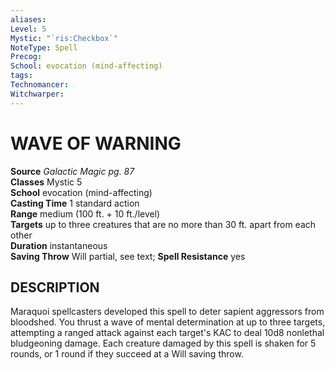 ```yaml
---
aliases: 
Level: 5
Mystic: "`ris:Checkbox`"
NoteType: Spell
Precog: 
School: evocation (mind-affecting)
tags: 
Technomancer: 
Witchwarper: 
---
```

# WAVE OF WARNING

**Source** _Galactic Magic pg. 87_  
**Classes** Mystic 5  
**School** evocation (mind-affecting)  
**Casting Time** 1 standard action  
**Range** medium (100 ft. + 10 ft./level)  
**Targets** up to three creatures that are no more than 30 ft. apart from each other  
**Duration** instantaneous  
**Saving Throw** Will partial, see text; **Spell Resistance** yes

## DESCRIPTION

Maraquoi spellcasters developed this spell to deter sapient aggressors from bloodshed. You thrust a wave of mental determination at up to three targets, attempting a ranged attack against each target's KAC to deal 10d8 nonlethal bludgeoning damage. Each creature damaged by this spell is shaken for 5 rounds, or 1 round if they succeed at a Will saving throw.